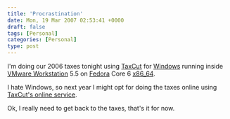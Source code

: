 ```yaml
---
title: 'Procrastination'
date: Mon, 19 Mar 2007 02:53:41 +0000
draft: false
tags: [Personal]
categories: [Personal]
type: post
---
```


I'm doing our 2006 taxes tonight using [TaxCut](http://www.taxcut.com/) for [Windows](http://www.microsoft.com) running inside [VMware Workstation](http://www.vmware.com/products/ws/) 5.5 on [Fedora](http://fedoraproject.org/wiki/) Core 6 [x86\_64](http://download.fedora.redhat.com/pub/fedora/linux/core/6/x86_64/iso/).

I hate Windows, so next year I might opt for doing the taxes online using [TaxCut's online service](http://www.taxcut.com/products/2006/online/premiumbundle.html).

Ok, I really need to get back to the taxes, that's it for now.